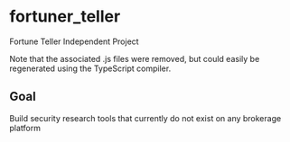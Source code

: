 # fortuner_teller
Fortune Teller Independent Project

Note that the associated .js files were removed, but could easily be regenerated using the TypeScript compiler.

## Goal
Build security research tools that currently do not exist on any brokerage platform
